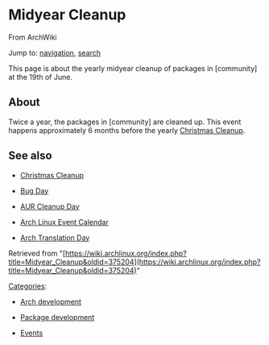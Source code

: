 # Midyear Cleanup

From ArchWiki

Jump to: [navigation](#column-one), [search](#searchInput)

This page is about the yearly midyear cleanup of packages in [community] at the 19th of June.

## About

Twice a year, the packages in [community] are cleaned up. This event happens approximately 6 months before the yearly [Christmas Cleanup](/index.php/Christmas_Cleanup "Christmas Cleanup").

## See also

* [Christmas Cleanup](/index.php/Christmas_Cleanup "Christmas Cleanup")

* [Bug Day](/index.php/Bug_Day "Bug Day")

* [AUR Cleanup Day](/index.php/AUR_Cleanup_Day "AUR Cleanup Day")

* [Arch Linux Event Calendar](/index.php/Arch_Linux_Event_Calendar "Arch Linux Event Calendar")

* [Arch Translation Day](/index.php/Arch_Translation_Day "Arch Translation Day")

Retrieved from "[https://wiki.archlinux.org/index.php?title=Midyear_Cleanup&oldid=375204](https://wiki.archlinux.org/index.php?title=Midyear_Cleanup&oldid=375204)"

[Categories](/index.php/Special:Categories "Special:Categories"):

* [Arch development](/index.php/Category:Arch_development "Category:Arch development")

* [Package development](/index.php/Category:Package_development "Category:Package development")

* [Events](/index.php/Category:Events "Category:Events")